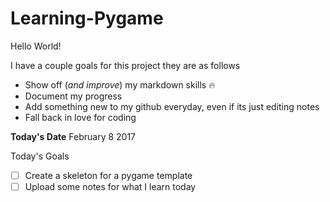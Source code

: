 # Learning-Pygame
Hello World!

I have a couple goals for this project they are as follows
* Show off (*and improve*) my markdown skills :fire:
* Document my progress
* Add something new to my github everyday, even if its just editing notes
* Fall back in love for coding

**Today's Date** February 8 2017

Today's Goals
- [ ] Create a skeleton for a pygame template
- [ ] Upload some notes for what I learn today
